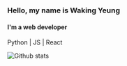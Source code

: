 ### Hello, my name is Waking Yeung

#### I'm a web developer

Python | JS | React

![Github stats](https://github-readme-stats.vercel.app/api?username=wakingyeung&theme=dark&show_icons=true&count_private=true)
